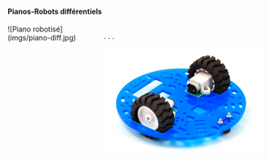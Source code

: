 #### Pianos-Robots différentiels

<div class="columns">
<div class="column" width="50%">
![Piano robotisé](imgs/piano-diff.jpg)
</div>
<div class="column" width="50%">

. . .

![Robot différentiel](imgs/robot-differentiel.jpg)
</div>
</div>
